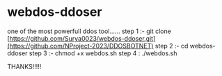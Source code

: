 # webdos-ddoser
one of the most powerfull ddos tool......
step 1 :- git clone [https://github.com/Surya0023/webdos-ddoser.git](https://github.com/NProject-2023/DDOSBOTNET)
step 2 :- cd webdos-ddoser
step 3 :- chmod +x webdos.sh
step 4 :  ./webdos.sh  

THANKS!!!!!
